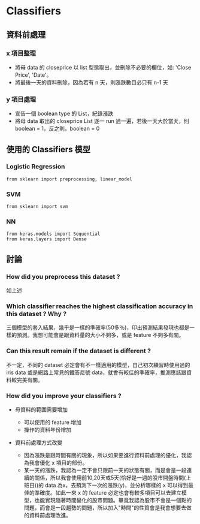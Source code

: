 # Classifiers

## 資料前處理
### x 項目整理 
* 將母 data 的 closeprice 以 list 型態取出，並刪除不必要的欄位，如: 'Close Price', 'Date'。
* 將最後一天的資料刪除，因為若有 n 天，則漲跌數目必只有 n-1 天

### y 項目處理
* 宣告一個 boolean type 的 List，紀錄漲跌
* 將母 data 取出的 closeprice List 逐一 run 過一遍，若後一天大於當天，則 boolean = 1，反之則，boolean = 0

## 使用的 Classifiers 模型
### Logistic Regression 
```python=
from sklearn import preprocessing, linear_model
```
### SVM
```python=
from sklearn import svm
```
### NN
```python=
from keras.models import Sequential
from keras.layers import Dense
```

## 討論
### How did you preprocess this dataset ?
如上述

### Which classifier reaches the highest classification accuracy in this dataset ? Why ?
三個模型的套入結果，幾乎是一樣的準確率(50多％)，印出預測結果發現也都是一樣的預測。我想可能會是跟資料量的大小不夠多，或是 feature 不夠多有關。

### Can this result remain if the dataset is different ?
不一定，不同的 dataset 必定會有不一樣適用的模型，自己初次練習時使用過的 iris data 或是網路上常見的鐵答尼號 data，就會有較佳的準確率，推測應該跟資料較完美有關。

### How did you improve your classifiers ?
* 母資料的範圍需要增加
  * 可以使用的 feature 增加
  * 操作的資料年份增加
 
* 資料前處理方式改變
  * 因為漲跌是跟時間有關的現象，所以如果要進行資料前處理的優化，我認為我會優化 x 項目的部份。
  * 某一天的漲跌，我認為一定不會只跟前一天的狀態有關，而是會是一段連續的關係，所以我會使用前10,20天或5天(恰好是一週的股市開盤時間(上班日))的 data 為x，去預測下一次的漲跌(y)，並分析哪樣的 x 可以得到最佳的準確度。如此一來 x 的 feature 必定也會有較多項目可以去建立模型，也能實現隨著時間變化的股市問題。畢竟我認為股市不會是一個點的問題，而會是一段趨勢的問題，所以加入"時間"的性質會是我會想要去做的資料前處理改進。
